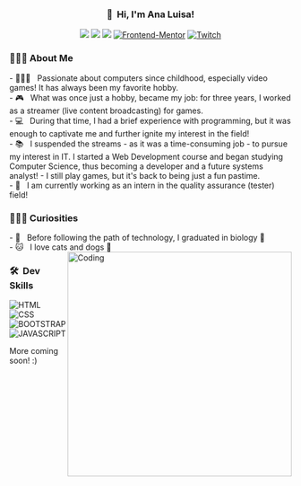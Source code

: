 <h3 align="center">👋 &nbsp;Hi, I'm Ana Luisa!</h3>
<p align="center">
<a href="https://www.instagram.com/analufav"><img src="https://img.shields.io/badge/Instagram-E4405F?style=for-the-badge&logo=instagram&logoColor=white"/></a>
<a href="https://www.linkedin.com/in/analuisafav"><img src="https://img.shields.io/badge/LinkedIn-0077B5?style=for-the-badge&logo=linkedin&logoColor=white"/></a>
<a href="mailto:analuisafav@gmail.com"><img src="https://img.shields.io/badge/gmail-D14836?style=for-the-badge&logo=gmail&logoColor=white"/></a>
<a href="https://www.frontendmentor.io/profile/AnaLuisaFav" target="_blank"><img src="https://img.shields.io/badge/FEM%20Profile-f8f9f8?style=for-the-badge&logo=Frontend-Mentor&logoColor=black" alt="Frontend-Mentor"></a>
<a href="https://www.twitch.tv/annielugames" target="_blank"><img src="https://img.shields.io/badge/Twitch-6441a5?style=for-the-badge&logo=twitch&logoColor=white" alt="Twitch"></a>
</p>
<h3> 👩🏻‍💻&nbsp;About Me </h3>
- 👩🏻‍💻 &nbsp; Passionate about computers since childhood, especially video games! It has always been my favorite hobby.<br>
- 🎮 &nbsp; What was once just a hobby, became my job: for three years, I worked as a streamer (live content broadcasting) for games.<br>
- 💻 &nbsp; During that time, I had a brief experience with programming, but it was enough to captivate me and further ignite my interest in the field!<br>
- 📚 &nbsp; I suspended the streams - as it was a time-consuming job - to pursue my interest in IT. I started a Web Development course and began studying Computer Science, thus becoming a developer and a future systems analyst! - I still play games, but it's back to being just a fun pastime.<br>
- 🎯 &nbsp; I am currently working as an intern in the quality assurance (tester) field!<br>
<h3> 💁🏻‍♀&nbsp;Curiosities </h3>
- 🦋 &nbsp; Before following the path of technology, I graduated in biology 💚<br>
- 🐱 &nbsp; I love cats and dogs 🐶
<img align="right" alt="Coding" width="400" src="https://i.pinimg.com/originals/e7/26/c7/e726c74ac081eed50feee1433d12c998.gif" />
<h3> 🛠 &nbsp;Dev Skills</h3>

![HTML](https://img.shields.io/badge/HTML-239120?style=for-the-badge&logo=html5&logoColor=white)
![CSS](https://img.shields.io/badge/CSS-3498DB?&style=for-the-badge&logo=css3&logoColor=white)
![BOOTSTRAP](https://img.shields.io/badge/Bootstrap-563D7C?style=for-the-badge&logo=bootstrap&logoColor=white)
![JAVASCRIPT](https://img.shields.io/badge/JavaScript-F7DF1E?style=for-the-badge&logo=javascript&logoColor=black)

More coming soon! :)
